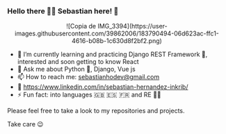 ### Hello there 👋🏼 Sebastian here! 🫡 


<center> ![Copia de IMG_3394](https://user-images.githubusercontent.com/39862006/183790494-06d623ac-ffc1-4616-b08b-1c630d8f2bf2.png)

 </center>



- 🌱 I’m currently learning and practicing Django REST Framework 🤗, interested and soon getting to know React
- 💬 Ask me about Python 🐍, Django, Vue js 
- 📫 How to reach me: sebastianhodev@gmail.com 
- 🔗 https://www.linkedin.com/in/sebastian-hernandez-inkrib/
- ⚡ Fun fact: into languages 🇬🇧 🇪🇸 🇫🇷 and RE 👾🧟

Please feel free to take a look to my repositories and projects.

Take care 😉

<!--
**sebasio3k/sebasio3k** is a ✨ _special_ ✨ repository because its `README.md` (this file) appears on your GitHub profile.

Here are some ideas to get you started:

- 🔭 I’m currently working on ...

- 👯 I’m looking to collaborate on ...
- 🤔 I’m looking for help with ...
💬 Ask me about Python 🐍, Django, Vue js 
📫 How to reach me: sebastianhodev@gmail.com
- 😄 Pronouns: ...
⚡ Fun fact: into languages 🇬🇧 🇪🇸 🇫🇷
-->
